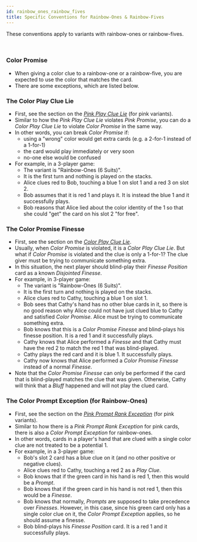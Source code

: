 ```yaml
---
id: rainbow_ones_rainbow_fives
title: Specific Conventions for Rainbow-Ones & Rainbow-Fives
---
```


These conventions apply to variants with rainbow-ones or rainbow-fives.

<br />

### Color Promise

- When giving a color clue to a rainbow-one or a rainbow-five, you are expected to use the color that matches the card.
- There are some exceptions, which are listed below.

### The Color Play Clue Lie

- First, see the section on the *[Pink Play Clue Lie](pink.md#the-pink-play-clue-lie-with-a-mismatched-play-clue-that-touches-other-cards)* (for pink variants).
- Similar to how the *Pink Play Clue Lie* violates *Pink Promise*, you can do a *Color Play Clue Lie* to violate *Color Promise* in the same way.
- In other words, you can break *Color Promise* if:
  - using a "wrong" color would get extra cards (e.g. a 2-for-1 instead of a 1-for-1)
  - the card would play immediately or very soon
  - no-one else would be confused
- For example, in a 3-player game:
  - The variant is "Rainbow-Ones (6 Suits)".
  - It is the first turn and nothing is played on the stacks.
  - Alice clues red to Bob, touching a blue 1 on slot 1 and a red 3 on slot 2.
  - Bob assumes that it is red 1 and plays it. It is instead the blue 1 and it successfully plays.
  - Bob reasons that Alice lied about the color identity of the 1 so that she could "get" the card on his slot 2 "for free".

### The Color Promise Finesse

- First, see the section on the *[Color Play Clue Lie](#the-color-play-clue-lie)*.
- Usually, when *Color Promise* is violated, it is a *Color Play Clue Lie*. But what if *Color Promise* is violated and the clue is only a 1-for-1? The clue giver must be trying to communicate something extra.
- In this situation, the next player should blind-play their *Finesse Position* card as a known *Disjointed Finesse*.
- For example, in 3-player game:
  - The variant is "Rainbow-Ones (6 Suits)".
  - It is the first turn and nothing is played on the stacks.
  - Alice clues red to Cathy, touching a blue 1 on slot 1.
  - Bob sees that Cathy's hand has no other blue cards in it, so there is no good reason why Alice could not have just clued blue to Cathy and satisfied *Color Promise*. Alice must be trying to communicate something extra.
  - Bob knows that this is a *Color Promise Finesse* and blind-plays his finesse position. It is a red 1 and it successfully plays.
  - Cathy knows that Alice performed a *Finesse* and that Cathy must have the red 2 to match the red 1 that was blind-played.
  - Cathy plays the red card and it is blue 1. It successfully plays.
  - Cathy now knows that Alice performed a *Color Promise Finesse* instead of a normal *Finesse*.
- Note that the *Color Promise Finesse* can only be performed if the card that is blind-played matches the clue that was given. Otherwise, Cathy will think that a *Bluff* happened and will not play the clued card.

### The Color Prompt Exception (for Rainbow-Ones)

- First, see the section on the *[Pink Prompt Rank Exception](pink.md#the-pink-prompt-rank-exception)* (for pink variants).
- Similar to how there is a *Pink Prompt Rank Exception* for pink cards, there is also a *Color Prompt Exception* for rainbow-ones.
- In other words, cards in a player's hand that are clued with a single color clue are not treated to be a potential 1.
- For example, in a 3-player game:
  - Bob's slot 2 card has a blue clue on it (and no other positive or negative clues).
  - Alice clues red to Cathy, touching a red 2 as a *Play Clue*.
  - Bob knows that if the green card in his hand is red 1, then this would be a *Prompt*.
  - Bob knows that if the green card in his hand is not red 1, then this would be a *Finesse*.
  - Bob knows that normally, *Prompts* are supposed to take precedence over *Finesses*. However, in this case, since his green card only has a single color clue on it, the *Color Prompt Exception* applies, so he should assume a finesse.
  - Bob blind-plays his *Finesse Position* card. It is a red 1 and it successfully plays.
